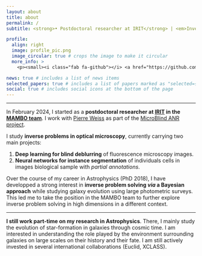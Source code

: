 ```yaml
---
layout: about
title: about
permalink: /
subtitle: <strong>• Postdoctoral researcher at IRIT</strong> | <em>Inverse Problems in optical microscopy</em><br><strong>• PhD in Astrophysics</strong> | <em> Large-scale structures and galaxy evolution from imaging survey</em>

profile:
  align: right
  image: profile_pic.png
  image_circular: true # crops the image to make it circular
  more_info: >
    <p><small><i class="fab fa-github"></i> <a href="https://github.com/fsarron"> @fsarron</a></small></p>

news: true # includes a list of news items
selected_papers: true # includes a list of papers marked as "selected={true}"
social: true # includes social icons at the bottom of the page
---
```


---

In February 2024, I started as a **postdoctoral researcher at [IRIT](https://www.irit.fr) in the [MAMBO team](https://cbi-toulouse.fr/eng/equipe-mambo/)**. I work with [Pierre Weiss](https://www.math.univ-toulouse.fr/~weiss/) as part of the [MicroBlind ANR project](https://anr.fr/Project-ANR-21-CE48-0008).

I study **inverse problems in optical microscopy**, currently carrying two main projects:

1. **Deep learning for blind deblurring** of fluorescence microscopy images.
2. **Neural networks for instance segmentation** of individuals cells in images biological sample with _partial annotations_.

Over the course of my career in Astrophysics (PhD 2018), I have developped a strong interest in **inverse problem solving _via_ a Bayesian approach** while studying galaxy evolution using large photometric surveys.  
This led me to take the position in the MAMBO team to further explore inverse problem solving in high dimensions in a different context.

---

**I still work part-time on my research in Astrophysics**. There, I mainly study the evolution of star-formation in galaxies through cosmic time.
I am interested in understanding the role played by the environment surrounding galaxies on large scales on their history and their fate.
I am still actively invested in several international collaborations (Euclid, XCLASS).
